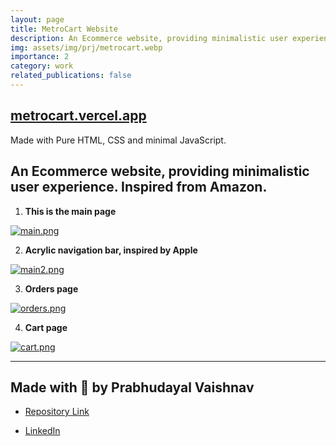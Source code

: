 ```yaml
---
layout: page
title: MetroCart Website
description: An Ecommerce website, providing minimalistic user experience. Inspired from Amazon.
img: assets/img/prj/metrocart.webp
importance: 2
category: work
related_publications: false
---
```


## [metrocart.vercel.app](https://metrocart.vercel.app/index.html)

Made with Pure HTML, CSS and minimal JavaScript.

## An Ecommerce website, providing minimalistic user experience. Inspired from Amazon.

1. **This is the main page**

[![main.png](https://i.postimg.cc/MGZmTbVR/main.png)](https://postimg.cc/3k6vfGLJ)

2. **Acrylic navigation bar, inspired by Apple**

[![main2.png](https://i.postimg.cc/Df4d8zJC/main2.png)](https://postimg.cc/SjqzPkG8)

3. **Orders page**

[![orders.png](https://i.postimg.cc/RFN11SPZ/orders.png)](https://postimg.cc/Hc17dgDq)

4. **Cart page**

[![cart.png](https://i.postimg.cc/SKZ7z2fP/cart.png)](https://postimg.cc/947q6fSP)

---
## Made with 💖 by Prabhudayal Vaishnav 

- [Repository Link](https://github.com/xprabhudayal/MetroCart) 

- [LinkedIn](https://www.linkedin.com/in/xprabhudayal/)


